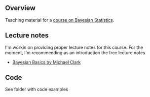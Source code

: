 ## Overview

Teaching material for a [course on Bayesian Statistics]().

## Lecture notes 

I'm workin on providing proper lecture notes for this course. For the moment, I'm recommending as an introduction the free lecture notes

* [Bayesian Basics by Michael Clark](http://www3.nd.edu/~mclark19/learn/IntroBayes.pdf)

## Code

See folder with code examples 
